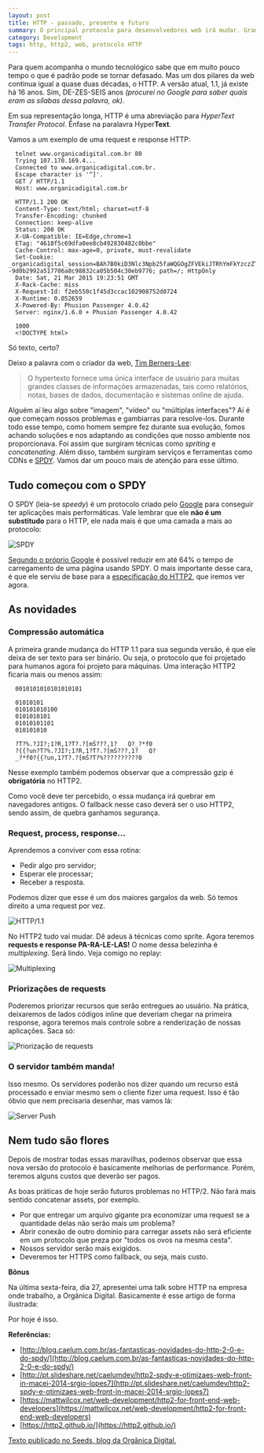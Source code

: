 ```yaml
---
layout: post
title: HTTP - passado, presente e futuro
summary: O principal protocolo para desenvolvedores web irá mudar. Grandes mudanças de performance. Um pouco de história, como ele funciona atualmente e o futuro com o HTTP 2.
category: Development
tags: http, http2, web, protocolo HTTP
---
```


Para quem acompanha o mundo tecnológico sabe que em muito pouco tempo o que é padrão pode se tornar defasado. Mas um dos pilares da web continua igual a quase duas décadas, o HTTP. A versão atual, 1.1, já existe há 16 anos. Sim, DE-ZES-SEIS anos *(procurei no Google para saber quais eram as sílabas dessa palavra, ok)*.

Em sua representação longa, HTTP é uma abreviação para *HyperText Transfer Protocol*. Ênfase na paralavra Hyper<strong>Text</strong>.

Vamos a um exemplo de uma request e response HTTP:


```http
  telnet www.organicadigital.com.br 80
  Trying 107.170.169.4...
  Connected to www.organicadigital.com.br.
  Escape character is '^]'.
  GET / HTTP/1.1
  Host: www.organicadigital.com.br

  HTTP/1.1 200 OK
  Content-Type: text/html; charset=utf-8
  Transfer-Encoding: chunked
  Connection: keep-alive
  Status: 200 OK
  X-UA-Compatible: IE=Edge,chrome=1
  ETag: "4618f5c69dfa0ee8cb492830482c0bbe"
  Cache-Control: max-age=0, private, must-revalidate
  Set-Cookie: _organicadigital_session=BAh7B0kiD3Nlc3Npb25faWQGOgZFVEkiJTRhYmFkYzczZTlkZDkwNWNlZmI0ZjljZWJjNGQ3OGI2BjsAVEkiEF9jc3JmX3Rva2VuBjsARkkiMW81aUF1dnlZeHBZaXpzOE9GalNyYXkvMHVudHF4SGlTQ0tmVHVxVFh6OUE9BjsARg%3D%3D--9d0b2992a517706a8c98832ca05b504c30eb9776; path=/; HttpOnly
  Date: Sat, 21 Mar 2015 19:23:51 GMT
  X-Rack-Cache: miss
  X-Request-Id: f2eb550c1f45d3ccac102908752d0724
  X-Runtime: 0.052659
  X-Powered-By: Phusion Passenger 4.0.42
  Server: nginx/1.6.0 + Phusion Passenger 4.0.42

  1000
  <!DOCTYPE html>
```

Só texto, certo?

Deixo a palavra com o criador da web, [Tim Berners-Lee](http://www.w3.org/People/Berners-Lee/):

> O hypertexto fornece uma única interface de usuário para muitas grandes classes de informações armazenadas, tais como relatórios, notas, bases de dados, documentação e sistemas online de ajuda.

Alguém aí leu algo sobre "imagem", "vídeo" ou "múltiplas interfaces"? Aí é que começam nossos problemas e gambiarras para resolve-los. Durante todo esse tempo, como homem sempre fez durante sua evolução, fomos achando soluções e nos adaptando as condições que nosso ambiente nos proporcionava. Foi assim que surgiram técnicas como *spriting* e *concatenating*. Além disso, também surgiram serviços e ferramentas como CDNs e [SPDY](http://www.chromium.org/spdy). Vamos dar um pouco mais de atenção para esse último.

## Tudo começou com o SPDY

O SPDY (leia-se *speedy*) é um protocolo criado pelo [Google](http://www.google.com) para conseguir ter aplicações mais performáticas. Vale lembrar que ele **não é um substitudo** para o HTTP, ele nada mais é que uma camada a mais ao protocolo:

![SPDY](http://i.imgur.com/CR2xTkD.jpg?1)

[Segundo o próprio Google](http://www.chromium.org/spdy/spdy-whitepaper) é possível reduzir em até 64% o tempo de carregamento de uma página usando SPDY. O mais importante desse cara, é que ele serviu de base para a [especificação do HTTP2](http://http2.github.io/), que iremos ver agora.

## As novidades

### Compressão automática

A primeira grande mudança do HTTP 1.1 para sua segunda versão, é que ele deixa de ser texto para ser binário. Ou seja, o protocolo que foi projetado para humanos agora foi projeto para máquinas. Uma interação HTTP2 ficaria mais ou menos assim:

```http
  0010101010101010101

  01010101
  010101010100
  0101010101
  01010101101
  010101010

  ?T?%.?JI?;1?R,1?T?.?[mŚ???,1?   Q?_?*f0
  ?{{?un?T?%.?JI?;1?R,1?T?.?[mŚ???,1?   Q?
  _?*f0?{{?un,1?T?.?[mŚ?T?%??????????0
```

Nesse exemplo também podemos observar que a compressão gzip é **obrigatória** no HTTP2.

Como você deve ter percebido, o essa mudança irá quebrar em navegadores antigos. O fallback nesse caso deverá ser o uso HTTP2, sendo assim, de quebra ganhamos segurança.

### Request, process, response...

Aprendemos a conviver com essa rotina:

- Pedir algo pro servidor;
- Esperar ele processar;
- Receber a resposta.

Podemos dizer que esse é um dos maiores gargalos da web. Só temos direito a uma request por vez.

![HTTP/1.1](http://i.imgur.com/qsoGVRW.jpg?1)

No HTTP2 tudo vai mudar. Dê adeus à técnicas como sprite. Agora teremos **requests e response PA-RA-LE-LAS!** O nome dessa belezinha é *multiplexing*. Será lindo. Veja comigo no replay:

![Multiplexing](http://i.imgur.com/FBRkNC9.jpg?1)

### Priorizações de requests

Poderemos priorizar recursos que serão entregues ao usuário. Na prática, deixaremos de lados códigos inline que deveriam chegar na primeira response, agora teremos mais controle sobre a renderização de nossas aplicações. Saca só:

![Priorização de requests](http://i.imgur.com/gAPdaUR.jpg?1)

### O servidor também manda!

Isso mesmo. Os servidores poderão nos dizer quando um recurso está processado e enviar mesmo sem o cliente fizer uma request. Isso é tão óbvio que nem precisaria desenhar, mas vamos lá:

![Server Push](http://i.imgur.com/U7mFAbG.jpg?1)

## Nem tudo são flores

Depois de mostrar todas essas maravilhas, podemos observar que essa nova versão do protocolo é basicamente melhorias de performance. Porém, teremos alguns custos que deverão ser pagos.

As boas práticas de hoje serão futuros problemas no HTTP/2. Não fará mais sentido concatenar assets, por exemplo.

- Por que entregar um arquivo gigante pra economizar uma request se a quantidade delas não serão mais um problema?
- Abrir conexão de outro domínio para carregar assets não será eficiente em um protocolo que preza por "todos os ovos na mesma cesta".
- Nossos servidor serão mais exigidos.
- Deveremos ter HTTPS como fallback, ou seja, mais custo.

**Bônus**

Na última sexta-feira, dia 27, apresentei uma talk sobre HTTP na empresa onde trabalho, a Orgânica Digital. Basicamente é esse artigo de forma ilustrada:

<script async class="speakerdeck-embed" data-id="f73c06a98c284f379bdc8825613cdd5e" data-ratio="1.77777777777778" src="//speakerdeck.com/assets/embed.js"></script>

Por hoje é isso.

**Referências:**

- [http://blog.caelum.com.br/as-fantasticas-novidades-do-http-2-0-e-do-spdy/](http://blog.caelum.com.br/as-fantasticas-novidades-do-http-2-0-e-do-spdy/)
- [http://pt.slideshare.net/caelumdev/http2-spdy-e-otimizaes-web-front-in-macei-2014-srgio-lopes7](http://pt.slideshare.net/caelumdev/http2-spdy-e-otimizaes-web-front-in-macei-2014-srgio-lopes7)
- [https://mattwilcox.net/web-development/http2-for-front-end-web-developers](https://mattwilcox.net/web-development/http2-for-front-end-web-developers)
- [https://http2.github.io/](https://http2.github.io/)

[Texto publicado no Seeds, blog da Orgânica Digital.](http://seeds.organicadigital.com/post/115022491735/http-passado-presente-e-futuro)
